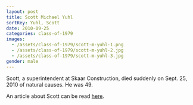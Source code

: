 ```yaml
---
layout: post
title: Scott Michael Yuhl
sortKey: Yuhl, Scott
date: 2010-09-25
categories: class-of-1979
images:
  - /assets/class-of-1979/scott-m-yuhl-1.png
  - /assets/class-of-1979/scott-m-yuhl-2.jpg
  - /assets/class-of-1979/scott-m-yuhl-3.jpg
gender: male
---
```

Scott, a superintendent at Skaar Construction, died suddenly on Sept. 25, 2010 of natural causes. He was 49.

An article about Scott can be read [here](https://www.djc.com/news/co/12022199.html).
